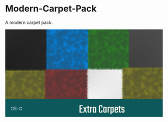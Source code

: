 # Modern-Carpet-Pack
A modern carpet pack.

![](https://github.com/OE-O/Modern-Carpet-Pack/blob/master/preview.png?raw=true)
